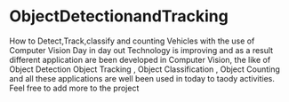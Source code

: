 # ObjectDetectionandTracking
How to Detect,Track,classify and counting Vehicles with the use of Computer Vision
Day in day out Technology is improving and as a result different application are been developed in Computer Vision, the like of Object Detection
Object Tracking , Object Classification , Object Counting and all these applications are well been used in today to taody activities.
Feel free to add more to the project
